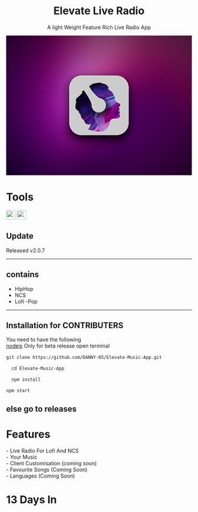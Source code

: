 <h1 align="center">Elevate Live Radio</h1>
<p align="center">A light Weight Feature Rich Live Radio App</p>


<p align="center">
<img src="src\assets\icons\win\1.png" alt="Paris" class="center">
</p>
<h1>Tools</h1>
<image src="https://upload.wikimedia.org/wikipedia/commons/thumb/9/91/Electron_Software_Framework_Logo.svg/1200px-Electron_Software_Framework_Logo.svg.png" width="25" height="25">  <image src="https://upload.wikimedia.org/wikipedia/commons/thumb/6/61/HTML5_logo_and_wordmark.svg/512px-HTML5_logo_and_wordmark.svg.png" width="25" height="25">

## Update
Released v2.0.7

  ---
  ## contains
  - HipHop
  - NCS
  - Lofi
  -Pop
  ---
## Installation for CONTRIBUTERS
  You need to have the following <br>
  <a href="https://nodejs.org/en/">nodejs</a> Only for beta release
  open terminal
  ```
  git clone https://github.com/DANNY-05/Elevate-Music-App.git
  ```
```
  cd Elevate-Music-App
```
```
  npm install 
```
  ``` 
  npm start
  ```
  ## else go to releases
<h1>Features</h1>
- Live Radio For Lofi And NCS <br>
- Your Music<br>
- Client Customisation (coming soon)<br>
- Favourite Songs (Coming Soon)<br>
- Languages (Coming Soon)


<h1>13 Days In</h1>
